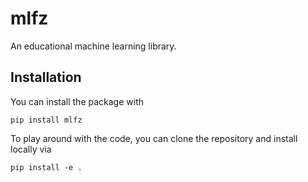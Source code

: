 # mlfz
An educational machine learning library.

## Installation

You can install the package with

```
pip install mlfz
```

To play around with the code, you can clone the repository and install locally via
```
pip install -e .
```
